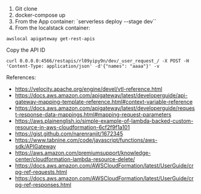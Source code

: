 1. Git clone
2. docker-compose up
3. From the App container: `serverless deploy --stage dev``
4. From the localstack container:

````
awslocal apigateway get-rest-apis
````

Copy the API ID

````
curl 0.0.0.0:4566/restapis/rl09yipy9n/dev/_user_request_/ -X POST -H 'Content-Type: application/json' -d'{"names": "aaaa"}' -v
````



References:
* https://velocity.apache.org/engine/devel/vtl-reference.html
* https://docs.aws.amazon.com/apigateway/latest/developerguide/api-gateway-mapping-template-reference.html#context-variable-reference
* https://docs.aws.amazon.com/apigateway/latest/developerguide/request-response-data-mappings.html#mapping-request-parameters
* https://aws.plainenglish.io/simple-example-of-lambda-backed-custom-resource-in-aws-cloudformation-6cf2f9f1a101
* https://gist.github.com/narenranjit/1672345
* https://www.tabnine.com/code/javascript/functions/aws-sdk/APIGateway
* https://aws.amazon.com/premiumsupport/knowledge-center/cloudformation-lambda-resource-delete/
* https://docs.aws.amazon.com/AWSCloudFormation/latest/UserGuide/crpg-ref-requests.html
* https://docs.aws.amazon.com/AWSCloudFormation/latest/UserGuide/crpg-ref-responses.html